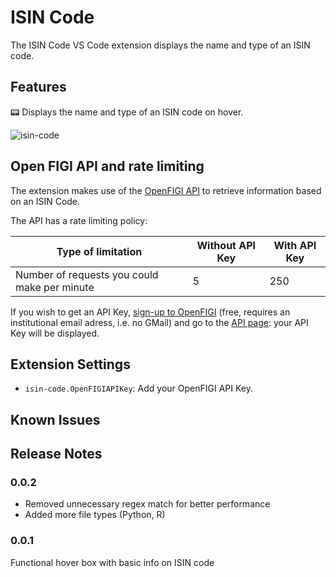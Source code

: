 # ISIN Code

The ISIN Code VS Code extension displays the name and type of an ISIN code.

## Features

📟 Displays the name and type of an ISIN code on hover.

![isin-code](https://user-images.githubusercontent.com/2587348/47117786-a2d1fa00-d265-11e8-8e87-742caba85812.gif)

## Open FIGI API and rate limiting

The extension makes use of the [OpenFIGI API](https://openfigi.com/api) to retrieve information based on
an ISIN Code.

The API has a rate limiting policy:

| Type of limitation                            | Without API Key | With API Key |
| --------------------------------------------- | --------------- | ------------ |
| Number of requests you could make per minute  | 5               |         250  |

If you wish to get an API Key, [sign-up to OpenFIGI](https://openfigi.com/user/signup) (free, requires an
institutional email adress, i.e. no GMail) and go to the [API page](https://openfigi.com/api#api-key): your
API Key will be displayed.

## Extension Settings

* `isin-code.OpenFIGIAPIKey`: Add your OpenFIGI API Key.

## Known Issues

## Release Notes

### 0.0.2

- Removed unnecessary regex match for better performance
- Added more file types (Python, R)

### 0.0.1

Functional hover box with basic info on ISIN code
